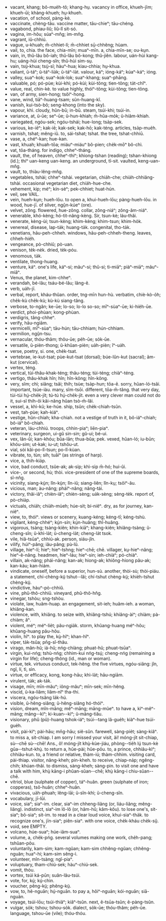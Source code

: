 * vacant, khang; bô-mue̍h-tõ; khang-hṳ. vacancy in office, khueh-jĩm; khueh-ūi; khàng-khueh; hṳ-khueh.
* vacation, of school, pàng-kè.
* vaccinate, chèng-tāu. vaccine matter, tāu-chieⁿ; tāu-chéng.
* vagabond, phiau-liû; liû-lî sit-só.
* vagina, im-hõu; súaⁿ-mn̂g; im-mn̂g.
* vagrant, iû-chhiú.
* vague, u-khuah; m̄-chhiet-lí; m̄-chhiet sṳ̄-chhêng; hùam.
* vail, to, chia. the face, chia-mīn; muaⁿ-mīn. a, chia-mīn-se; ou-kṳn.
* vain, in, thû-lâu bô-iah; thû-lâu bô-kong; thû-jiên. labour, uán-hùi kang-hu; uáng-hùi cheng-sîn; thû-hùi sim-sṳ.
* vain, tsṳ̃-khua; tsṳ̃-sĩ; hàuⁿ-hua; kiau-chhia; hṳ-khua.
* valiant, ũ-táⁿ; ũ-táⁿ-lia̍k; ũ-táⁿ-la̍t. valour, káⁿ; ióng-káⁿ; kúaⁿ-káⁿ; ióng.
* valley, suaⁿ-kok; suaⁿ-kok-lok; suaⁿ-khang; suaⁿ-phāng.
* valuable, pó; pó-pùe; kùi-khì; pó-kùi; kùi-tõng; tien-tõng; ta̍t-chîⁿ.
* value, real, chin-kè. to value highly, thóiⁿ-tõng; kùi-tõng; tien-tõng.
* van, of army, sien-hong; tsôiⁿ-hong.
* vane, wind, tiāⁿ-huang-tsam; sũn-huang-kî.
* vanish, kui-tsò-bô; seng-khong (into the sky).
* vapour, khì. cloudy, hûn-bū; in-bū. steam, tsúi-khì; tsúi-in.
* variance, at, ũ-ūe; seⁿ-ūe; ũ-hun-khiah; m̄-hûa-mo̍k; ũ-hiâm-khiah.
* variegated, ngóu-sek; ngóu-tshái; hue-long; tsa̍p-sek.
* various, ke-iēⁿ; kak-iē; kak-sek; kak-hō; kak-téng. articles, tsa̍p-mue̍h.
* varnish, tshat; mêng-iû. to, sái-tshat; tshat. the tree, tshat-chhiū.
* vase, a, chéⁿ-kan; hue-kan.
* vast, khuah; khuah-tōa; miáuⁿ-miáuⁿ bô-pien; che̍k-mōⁿ bô-chì.
* vat, tōa-tháng. for indigo, chheⁿ-tháng.
* vault, the, of heaven, chheⁿ-thiⁿ; khiong-tshan (reading); tshan-khiong (id.); thiⁿ uan-keng uan-keng. an underground, tī-sit. vaulted, keng-uan-mn̂g.
* vault, to, thiàu-lêng-mn̂g.
* vegetables, tshài; chheⁿ-tshài. vegetarian, chia̍h-che; chia̍h-chhiâng-tshài. occasional vegetarian diet, chia̍h-hue-che.
* vehement, kip; méⁿ; kín-sèⁿ; pek-chhiet; huat-hún.
* veil, see VAIL.
* vein, hueh-kṳn; hueh-lōu. to open a, khui-hueh-lōu; pàng-hueh-lōu. in wood, hue-jī. of silver, ngṳ̂n-kúeⁿ (ore).
* velvet, zông. flowered, hue-zông. collar, zông-niáⁿ; zông-ãm-niáⁿ.
* venerable, khó-kèng; hó-tit-nâng-kèng. Sir, tsun-kè; láu-thâi.
* venerate, kèng-ùi; tsun-kèng; khim-kèng; khim-tsun; khim-ho̍k.
* venereal, disease, lap-ta̍k; huang-ta̍k. congenital, tho-ta̍k.
* venetians, hāu-peh-chheh. windows, hāu-peh-chheh-theng. leaves, chheh-hie̍h.
* vengeance, pò-chhiû; pò-uan.
* venison, te̍k-ne̍k. dried, te̍k-póu.
* venomous, ta̍k.
* ventilate, thong-huang.
* venture, káⁿ. one's life, káⁿ-sí; mãuⁿ-sí; thû-sí; tì-miāⁿ; piàⁿ-miāⁿ; mãuⁿ-miāⁿ.
* Venus, the planet, kim-chheⁿ.
* verandah, bé-lâu; tsáu-bé-lâu; lâng-ẽ.
* verb, ua̍h-jī.
* verbal, report, kháu-thûan. order, tng-mīn hun-hù. verbatim, chiè-kò-o̍h; che̍k-kù che̍k-kù; kù-kù siang-tâng.
* verbose, to-ngân; ke-ūe; lo-so; lo-lo so-so; mīⁿ-sùaⁿ-ūe; ki-hie̍h-ūe.
* verdict, phoi-phùan; kong-phùan.
* verdigris, tâng-chheⁿ.
* verify, hāu-ngiām.
* vermicelli, mīⁿ-sùaⁿ; tāu-hún; tāu-chhiam; hún-chhiam.
* vermilion, ngṳ̂n-tsu.
* vernacular, thóu-thâm; thôu-ūe; pe̍h-ūe; so̍k-ūe.
* versatile, ũ-pièn-thong; ũ-khûan-pièn; ua̍h-pièn; îⁿ-ua̍h.
* verse, poetry, si. one, che̍k-tsat.
* vertebrae, ie-kut-tsat; pùe-kut-tsat (dorsal); búe-lûn-kut (sacral); ãm-kut (cervical).
* vertex, téng.
* vertical, tùi-thâu-khak-téng; thâu-téng; tùi-téng; chiàⁿ-téng.
* vertigo, thâu-khak hîn; hîn; hîn-kông; hîn-kông.
* very, sĩm; chì; siãng; tsãi; thih; tsùe; tsa̍p-hun; tōa-ē. sorry, hûan-ló-tsãi. important, tsùe-iàu. many, sĩm-tsōi. different, tōa-m̄-tâng. that very day, tùi-tùi hṳ́-che̍k-ji̍t; tú-tú hṳ́-che̍k-ji̍t. even a very clever man could not do it, sui-sĩ thih-õi kâi-nâng hûan tsò-m̄-lâi.
* vessel, a, khì-kũ; ke-húe. ship, tsûn; che̍k-chiah-tsûn.
* vest, tah-pùe; kah-kiáⁿ.
* vestige, hûn-chiah; kha-chiah. not a vestige of truth in it, bô-iáⁿ-chiah; bô-iáⁿ bô-chiah.
* veteran, láu-chhiú. troops, chhin-piaⁿ; liēn-piaⁿ.
* veterinary, surgeon, ui-gû sin-sin; gû-ui; bé-ui.
* vex, lân-ûi; kan-khóu; bûa-lān; thua-bûa; pek. vexed, hûan-ló; iu-būn; khóu-sim; ut-kak; iu-ut; tshôu-ut.
* vial, sòi kâi-po-lî-tsun; po-lî-kùan.
* vibrate, to, tùn; sih; tuāiⁿ (as strings of harp).
* vice, a, thih-kia̍p.
* vice, bad conduct, tsũe-ak; ak-si̍p; khì-si̍p m̄-hó; hui-ûi.
* vice-, or second, hù; thòi. vice-president of one of the supreme boards, sĩ-nn̂g.
* vicinity, siang-kṳ̃n; lîn-kṳ̃n; lîn-iũ; siang-liên; lîn-kṳ; tsôiⁿ-ãu.
* vicious, man; àu-nâng; pháiⁿ-nâng; nâng-tái.
* victory, thâi-iâⁿ; chièn-iâⁿ; chièn-sèng; ua̍k-sèng; sèng-te̍k. report of, pò-chia̍p.
* victuals, chia̍h; chia̍h-mu̍eh; húe-si̍t; bí-niêⁿ. dry, as for journey, kan-niêⁿ.
* view, to, thóiⁿ. views or scenery, kuang-kéng; kéng-tī; kéng-tshù.
* vigilant, kéng-chhéⁿ; kṳ́n-sín; kṳ́n-huâng; thî-huâng.
* vigorous, tsàng; tsàng-kiẽn; khin-kiāⁿ; khang-kiẽn; khiâng-tsàng; ũ-cheng-sîn; ũ-khì-la̍t; ũ-cheng-la̍t; cheng-la̍t tsok.
* vile, hiã-tsūaⁿ, chhiú-ak. person, siáu-jîn.
* vilify, húiⁿ-pãng; iâu-pãng; pù-lũ.
* village, hieⁿ-lí; hieⁿ; hieⁿ-tshng; hieⁿ-chē; chē. villager, kṳ-hieⁿ-nâng; hieⁿ-ẽ-nâng. headmen, hieⁿ-láu; hieⁿ-sin; ieh-chiàⁿ; pó-chiàⁿ.
* villain, ak-nâng; phái-nâng; kan-ak; hiong-ak; khiông-hiong pãu-ak; kan-káu; kan-hiám.
* vindicate, oneself, before a superior, hun-sù. another, thòi-sù; thòi-piáu. a statement, chí-chèng-kṳ̃ tshut--lâi; chí-tshut chèng-kṳ̃; khie̍h-tshut chèng-kṳ̃.
* vindictive, hàuⁿ-pò-chhiû.
* vine, phû-thô-chhiū. vineyard, phû-thô-hn̂g.
* vinegar, tshòu; sng-tshòu.
* violate, law, huãm-huap. an engagement, sit-ieh; huãm-ieh. a woman, khiâng-kan.
* violence, with, khiâng. to seize with, khiâng-tshú; khiâng-àiⁿ; chiàm; pà-chiàm; âⁿ.
* violent, méⁿ; méⁿ-lie̍t; pãu-ngia̍k. storm, khûang-huang méⁿ-hõu; khûang-huang pãu-hõu.
* violin, hîⁿ. to play the, kṳ̀-hîⁿ; khan-hîⁿ.
* viper, ta̍k-tsûa; pn̄g-sî-thâu.
* virago, mân-hũ; iá-hũ; nńg-chiàng; phuat-hũ; phuat-tsūaⁿ.
* virgin, kui-nńg; tshù-nńg; chhim-kui nńg-tsṳ́; cheng-nńg (remaining a virgin for life); cheng-thông (id., man or woman).
* virtue, tek. virtuous conduct, tek-hẽng. the five virtues, ngóu-siâng: jîn, ngĩ, lí, tì, sìn.
* virtue, or efficacy, kong, kong-hāu; khì-la̍t; hāu-ngiām.
* virulent, ta̍k; ak-ta̍k.
* visage, mīn; mīn-mãuⁿ; iông-mãuⁿ; mīn-sek; mīn-hêng.
* viscid, ũ-ka-liâm; liâm-nîⁿ tha-thi.
* viscera, ngóu-tsãng la̍k-hú.
* visible, ũ-hêng-siãng; ũ-hêng-siãng hó-thóiⁿ.
* vision, dream, mîn-māng; mêⁿ-māng; māng-mũeⁿ. to have a, kìⁿ-mêⁿ-māng; māng--kìⁿ; ki-kuan--kìⁿ; ũ-māng-tiãu.
* visionary, phû (pũ)-huang tshok-iáⁿ; tsúi--tang lã-gue̍h; kiàⁿ-hue tsúi-gue̍h.
* visit, pài-kìⁿ; pài-hāu; mn̄g-hāu; siê-sûn. farewell, sàng-pie̍t; sàng-kiâⁿ. to miss a, sit-chiap. I am sorry I missed your visit, ãi! móng-ji̍t sit-chiap, sù--chē sù--chē! Ans., õ! móng-ji̍t khṳ̀-kùe-jiáu, phòng--tie̍h lṳ́ tsun-kè gūa--tshut-khṳ̀. to return a, hûe-pài; hûe-pōu. to, a prince, chhiâu-kìⁿ; chhiâu-kun. to, a friend or relative, thàm-iú; thàm-chhim. visiting card, pài-thiap. visitor, nâng-kheh; pin-kheh. to receive, chiap-na̍p; ngêng-chih; khúan-thãi. to dismiss, sàng-kheh; sàng-pin. to visit one and have a talk with him, khṳ̀ kāng-i phûan-sûan--chē; khṳ̀ kāng-i chiu-sûan--chē.
* vitriol, blue (sulphate of copper), táⁿ-huân. green (sulphate of iron; copperas), tsõ-huân; chheⁿ-huân.
* vivacious, ua̍h-phuah; lêng-lāi; ũ-sîn-khì; ũ-cheng-sîn.
* vocabulary, jī-lūi.
* voice, siaⁿ; siaⁿ-im. clear, siaⁿ-im chheng-liãng (or, liáu-liãng; mêng-liãng). indistinct, siaⁿ-im lô-lô (or, hâm-hû; kâm-kôu). to lose one's, sit-siaⁿ; bô-siaⁿ; sit-im. to read in a clear loud voice, khui-siaⁿ-tha̍k. to recognize one's, jīn-siaⁿ; piẽn-siaⁿ. with one voice, che̍k-kháu che̍k-sṳ̂.
* void, see EMPTY.
* volcano, húe-suaⁿ; húe-iãm-suaⁿ.
* volume, a, che̍k-pńg. several volumes making one work, che̍h-pang; tshûan-põu.
* voluntarily, kam-sim; kam-ngũan; kam-sim chhêng-ngũan; chhêng-nguãn; huaⁿ-hí; kam-sim sêng-ì.
* volunteer, mîn-tsàng; ngĩ-piaⁿ.
* voluptuary, tham-chiú-sek; hàuⁿ-chiú-sek.
* vomit, thòu.
* vortex, tsúi ká-pūn; suân-lâu-tsúi.
* vote, for, kṳ́; kṳ́-chìn.
* voucher, pêng-kṳ̃; phêng-kṳ̃.
* vow, to, hẽ-nguān; hṳ́-nguān. to pay a, hôiⁿ-nguān; kói-nguān; siā-nguān.
* voyage, tsúi-lōu; tsúi-thiâⁿ; kiâⁿ-tsûn. next, ẽ-tsūa-tsûn; ẽ-pàng-tsûn.
* vulgar, so̍k; tshou; tshou-so̍k. dialect, so̍k-ūe; thóu-thâm; pe̍h-ūe. language, tshou-ūe (vile); thóu-thóu.
